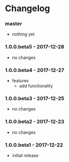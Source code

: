 # Changelog

### master

* nothing yet

### 1.0.0.beta5 - 2017-12-28

* no changes

### 1.0.0.beta4 - 2017-12-27

* features
    * add functionality

### 1.0.0.beta3 - 2017-12-25

* no changes

### 1.0.0.beta2 - 2017-12-23

* no changes

### 1.0.0.beta1 - 2017-12-22

* initial release

